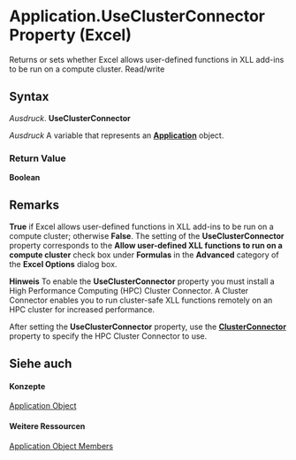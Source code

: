 
# Application.UseClusterConnector Property (Excel)

Returns or sets whether Excel allows user-defined functions in XLL add-ins to be run on a compute cluster. Read/write


## Syntax

 _Ausdruck_. **UseClusterConnector**

 _Ausdruck_ A variable that represents an **[Application](19b73597-5cf9-4f56-8227-b5211f657f6f.md)** object.


### Return Value

 **Boolean**


## Remarks

 **True** if Excel allows user-defined functions in XLL add-ins to be run on a compute cluster; otherwise **False**. The setting of the **UseClusterConnector** property corresponds to the **Allow user-defined XLL functions to run on a compute cluster** check box under **Formulas** in the **Advanced** category of the **Excel Options** dialog box.




 **Hinweis**  To enable the  **UseClusterConnector** property you must install a High Performance Computing (HPC) Cluster Connector. A Cluster Connector enables you to run cluster-safe XLL functions remotely on an HPC cluster for increased performance.

After setting the  **UseClusterConnector** property, use the **[ClusterConnector](5382b95a-c796-e638-5c11-5524e4be3acb.md)** property to specify the HPC Cluster Connector to use.


## Siehe auch


#### Konzepte


[Application Object](19b73597-5cf9-4f56-8227-b5211f657f6f.md)
#### Weitere Ressourcen


[Application Object Members](http://msdn.microsoft.com/library/4cb9ca42-8d07-cc9c-2d80-4eb9a5921e1e%28Office.15%29.aspx)